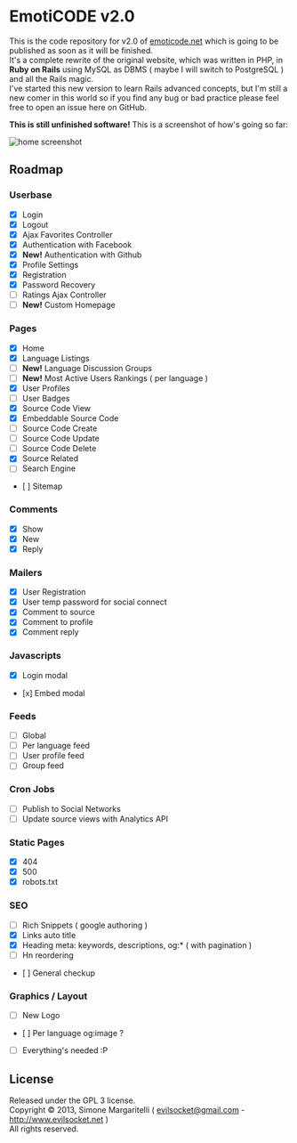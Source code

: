 # EmotiCODE v2.0

This is the code repository for v2.0 of [emoticode.net](http://www.emoticode.net/) which is going to be published as soon as it will be finished.  
It's a complete rewrite of the original website, which was written in PHP, in **Ruby on Rails** using MySQL
as DBMS ( maybe I will switch to PostgreSQL ) and all the Rails magic.  
I've started this new version to learn Rails advanced concepts, but I'm still a new comer in this world so if you find any bug or bad practice please feel free to open an issue here on GitHub.  

  
**This is still unfinished software!** This is a screenshot of how's going so far:  

![home screenshot](https://fbcdn-sphotos-a-a.akamaihd.net/hphotos-ak-ash3/1277986_10151782308454223_758956804_o.jpg)

## Roadmap

### Userbase

- [x] Login
- [x] Logout
- [x] Ajax Favorites Controller
- [x] Authentication with Facebook
- [x] **New!** Authentication with Github
- [x] Profile Settings
- [x] Registration
- [x] Password Recovery
- [ ] Ratings Ajax Controller
- [ ] **New!** Custom Homepage

### Pages

- [x] Home
- [x] Language Listings
- [ ] **New!** Language Discussion Groups
- [ ] **New!** Most Active Users Rankings ( per language )
- [x] User Profiles
- [ ] User Badges
- [x] Source Code View
- [x] Embeddable Source Code
- [ ] Source Code Create
- [ ] Source Code Update
- [ ] Source Code Delete
- [x] Source Related
- [ ] Search Engine
- [ ] Sitemap

### Comments

- [x] Show
- [x] New
- [x] Reply

### Mailers

- [x] User Registration
- [x] User temp password for social connect
- [x] Comment to source
- [x] Comment to profile
- [x] Comment reply

### Javascripts

- [x] Login modal
- [x] Embed modal

### Feeds

- [ ] Global
- [ ] Per language feed
- [ ] User profile feed
- [ ] Group feed

### Cron Jobs

- [ ] Publish to Social Networks
- [ ] Update source views with Analytics API

### Static Pages

- [x] 404
- [x] 500
- [x] robots.txt

### SEO

- [ ] Rich Snippets ( google authoring )
- [x] Links auto title
- [x] Heading meta: keywords, descriptions, og:* ( with pagination )
- [ ] Hn reordering
- [ ] General checkup

### Graphics / Layout

- [ ] New Logo
- [ ] Per language og:image ?
- [ ] Everything's needed :P

## License

Released under the GPL 3 license.  
Copyright &copy; 2013, Simone Margaritelli ( <evilsocket@gmail.com> - <http://www.evilsocket.net> )  
All rights reserved.
